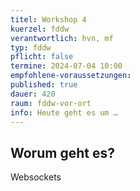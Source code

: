 ```yaml
---
titel: Workshop 4
kuerzel: fddw
verantwortlich: hvn, mf
typ: fddw
pflicht: false
termine: 2024-07-04 10:00
empfohlene-voraussetzungen: 
published: true
dauer: 420
raum: fddw-vor-ort
info: Heute geht es um …
---
```

## Worum geht es?

Websockets
